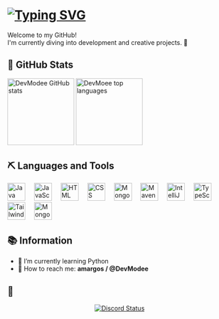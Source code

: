 <div align="left">
  <h1>
    <a href="https://git.io/typing-svg">
      <img src="https://readme-typing-svg.herokuapp.com/?color=ffffff&size=35&center=true&vCenter=true&width=1000&lines=Hello,+my+name+is+Matías;" alt="Typing SVG">
    </a>
  </h1>
  <p>Welcome to my GitHub!<br/> I'm currently diving into development and creative projects. 🚀</p>

<h2>🧸 GitHub Stats</h2>
<img src="https://github-readme-stats.vercel.app/api?username=DevModee&show_icons=true&count_private=true&hide_border=true&title_color=7FFFD4&icon_color=7FFFD4&text_color=c9d1d9&bg_color=0d1117" height="150" alt="DevModee GitHub stats" /> 
<img src="https://github-readme-stats.vercel.app/api/top-langs/?username=DevModee&layout=compact&hide_border=true&title_color=7FFFD4&text_color=7FFFD4&bg_color=0d1117" height="150" alt="DevMoee top languages" />

<h2>⛏️ Languages and Tools</h2>
<div>
  <img src="https://skillicons.dev/icons?i=java" height="40" alt="Java logo" />
  <img width="12" />
  <img src="https://skillicons.dev/icons?i=js" height="40" alt="JavaScript logo" />
  <img width="12" />
  <img src="https://skillicons.dev/icons?i=html" height="40" alt="HTML logo" />
  <img width="12" />
  <img src="https://skillicons.dev/icons?i=css" height="40" alt="CSS logo" />
  <img width="12" />
  <img src="https://skillicons.dev/icons?i=mongodb" height="40" alt="MongoDB logo" />
  <img width="12" />
  <img src="https://skillicons.dev/icons?i=maven" height="40" alt="Maven logo" />
  <img width="12" />
  <img src="https://skillicons.dev/icons?i=idea" height="40" alt="IntelliJ IDEA logo" />
  <img width="12" />
  <img src="https://skillicons.dev/icons?i=ts" height="40" alt="TypeScript logo" />
  <img width="12" />
  <img src="https://skillicons.dev/icons?i=tailwind" height="40" alt="Tailwind CSS logo" />
  <img width="12" />
  <img src="https://skillicons.dev/icons?i=mongodb" height="40" alt="MongoDB logo" />
</div>

<h2>📚 Information</h2>
<ul>
  <li>🌙 I’m currently learning Python</li>
  <li>🧭 How to reach me: <strong>amargos / @DevModee</strong></li>
</ul>

<h2>🧊 </h2>
<p align="center">
  <a href="https://discord.com/users/916849892364812290" target="_blank">
    <img src="https://lanyard-profile-readme.vercel.app/api/916849892364812290?bg=1f1f1f&borderRadius=15px&idleMessage=Offline+🍃&animated=true" alt="Discord Status" />
  </a>
</p>
